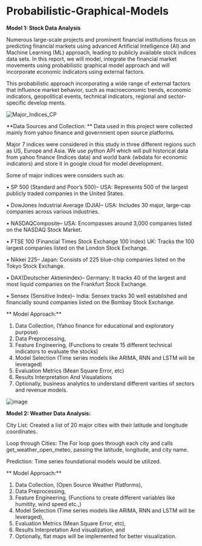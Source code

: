# Probabilistic-Graphical-Models

**Model 1: Stock Data Analysis**   

Numerous large-scale projects and prominent financial institutions focus
 on predicting financial markets using advanced Artificial Intelligence (AI) and
 Machine Learning (ML) approach, leading to publicly available stock indices data
 sets. In this report, we will model, integrate the financial market movements using
 probabilistic graphical model approach and will incorporate economic indicators
 using external factors.
 
 This probabilistic approach incorporating a wide range of external factors that
 influence market behavior, such as macroeconomic trends, economic indicators,
 geopolitical events, technical indicators, regional and sector-specific develop
ments.
 
![Major_Indices_CP](https://github.com/user-attachments/assets/1dfb68c2-cf5e-481a-85f6-8d7b3b6ae279)


**Data Sources and Collection: ** 
Data used in this project were collected mainly from yahoo finance and government open source platforms. 

Major 7 indices  were considered in this study in three different regions such  as US, Europe and Asia. We use python API which will pull  historical data from yahoo finance (Indices data) and world  bank (wbdata for economic indicators) and store it in google  cloud for model development.

 Some of major indices were considers such as:
 
 • SP 500 (Standard and Poor’s 500)– USA: Represents 500  of the largest publicly traded companies in the United States.
 
 • DowJones Industrial Average (DJIA)– USA: Includes 30  major, large-cap companies across various industries.
 
 • NASDAQComposite– USA: Encompasses around 3,000  companies listed on the NASDAQ Stock Market.
 
 • FTSE 100 (Financial Times Stock Exchange 100 Index) UK: Tracks the 100 largest companies listed on the London  Stock Exchange.
 
 • Nikkei 225– Japan: Consists of 225 blue-chip companies listed on the Tokyo Stock Exchange.
 
 • DAX(Deutscher Aktienindex)– Germany: It tracks 40 of the largest and most liquid companies on the Frankfurt Stock  Exchange.
 
 • Sensex (Sensitive Index)– India: Sensex tracks 30 well established and financially sound companies listed on the  Bombay Stock Exchange.


** Model Approach:**
1. Data Collection, (Yahoo finance for educational and exploratory purpose)
2. Data Preprocessing,
3. Feature Engineering, (Functions to create 15 different technical indicators to evaluate the stocks)
4. Model Selection (Time series models like ARIMA, RNN and LSTM will be leveraged)
5. Evaluation Metrics (Mean Square Error, etc)
6. Results Interpretation And Visualations
7. Optionally, business analytics to understand different varities of sectors and revenue models.



![image](https://github.com/user-attachments/assets/c51eb893-0558-47f0-b4a7-98261db5507e)


**Model 2: Weather Data Analysis:**

City List: Created a list of 20 major cities with their latitude and longitude coordinates.

Loop through Cities: The For loop goes through each city and calls get_weather_open_meteo, passing the latitude, longitude, and city name. 

Prediction: Time series foundational models would be utilized.

** Model Approach:**
1. Data Collection, (Open Source Weather Platforms),
2. Data Preprocessing,
3. Feature Engineering, (Functions to create different variables like humitity, wind speed etc.,)
4. Model Selection (Time series models like ARIMA, RNN and LSTM will be leveraged),
5. Evaluation Metrics (Mean Square Error, etc),
6. Results Interpretation And visualization, and
7. Optionally, flat maps will be implemented for better visualization.

 



